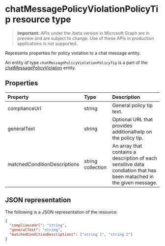# chatMessagePolicyViolationPolicyTip resource type

> **Important:** APIs under the /beta version in Microsoft Graph are in preview and are subject to change. Use of these APIs in production applications is not supported.

Represents properties for policy violation to a chat message entity.

An entity of type `chatMessagePolicyViolationPolicyTip` is a part of the [chatMessagePolicyViolation](chatMessagePolicyViolation.md) entity.

## Properties
| Property	   | Type	|Description|
|:---------------|:--------|:----------|
|complianceUrl|string|General policy tip text.|
|generalText|string|Optional URL that provides additionalhelp on the policy tip.|
|matchedConditionDescriptions|string collection|An array that contains a description of each sensitive data condiation that has been matached in the given message.|

## JSON representation
The following is a JSON representation of the resource.

```json
{
  "complianceUrl": "string",
  "generalText": "string",
  "matchedConditionDescriptions": ["string 1", "string 2"]
}
```

<!-- uuid: 8fcb5dbc-d5aa-4681-8e31-b001d5168d79
2015-10-25 14:57:30 UTC -->
<!-- {
  "type": "#page.annotation",
  "description": "chat message policy violation policy tip resource",
  "keywords": "",
  "section": "documentation",
  "tocPath": ""
}-->

